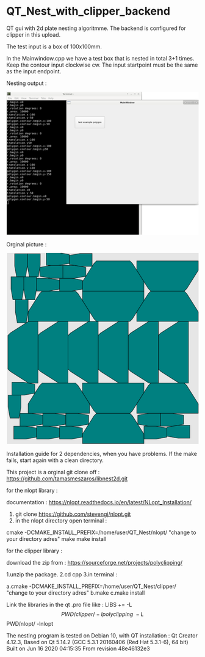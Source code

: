 # QT_Nest_with_clipper_backend
QT gui with 2d plate nesting algoritmme. The backend is configured for clipper in this upload.

The test input is a box of 100x100mm.

In the Mainwindow.cpp we have a test box that is nested in total 3+1 times.
Keep the contour input clockwise cw.
The input startpoint must be the same as the input endpoint.

Nesting output :

![alt text](https://raw.githubusercontent.com/grotius-cnc/QT_Nest_with_clipper_backend/master/nest_test.png)

Orginal picture :

![alt text](https://raw.githubusercontent.com/grotius-cnc/QT_Nest_with_clipper_backend/master/test.png)


Installation guide for 2 dependencies, when you have problems.
If the make fails, start again with a clean directory.

This project is a orginal git clone off : https://github.com/tamasmeszaros/libnest2d.git

for the nlopt library :

documentation : https://nlopt.readthedocs.io/en/latest/NLopt_Installation/

1. git clone https://github.com/stevengj/nlopt.git
2. in the nlopt directory open terminal :

cmake -DCMAKE_INSTALL_PREFIX=/home/user/QT_Nest/nlopt/   "change to your directory adres"
make
make install


for the clipper library :

download the zip from : https://sourceforge.net/projects/polyclipping/

1.unzip the package.
2.cd cpp
3.in terminal :

a.cmake -DCMAKE_INSTALL_PREFIX=/home/user/QT_Nest/clipper/  "change to your directory adres"
b.make
c.make install

Link the libraries in the qt .pro file like :
LIBS +=	-L$$PWD/clipper/ -lpolyclipping \
        -L$$PWD/nlopt/ -lnlopt
        
The nesting program is tested on Debian 10, with QT installation :
Qt Creator 4.12.3,
Based on Qt 5.14.2 (GCC 5.3.1 20160406 (Red Hat 5.3.1-6), 64 bit)
Built on Jun 16 2020 04:15:35
From revision 48e46132e3
